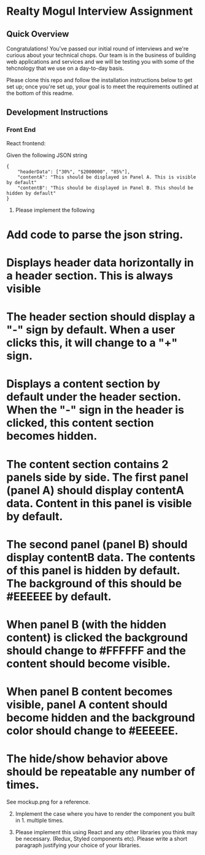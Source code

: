 # Realty Mogul Interview Assignment

## Quick Overview
Congratulations! You've passed our initial round of interviews and we're
curious about your technical chops. Our team is in the business of building
web applications and services and we will be testing you with some of the
tehcnology that we use on a day-to-day basis.

Please clone this repo and follow the installation instructions below to get
set up; once you're set up, your goal is to meet the requirements outlined at
the bottom of this readme.

## Development Instructions

### Front End

React frontend:

Given the following JSON string

    {
        "headerData": ["30%", "$2000000", "85%"],
        "contentA": "This should be displayed in Panel A. This is visible by default"
        "contentB": "This should be displayed in Panel B. This should be hidden by default"
    }

1. Please implement the following

# Add code to parse the json string.
# Displays header data horizontally in a header section. This is always visible
# The header section should display a "-" sign by default. When a user clicks this, it will change to a "+" sign.
# Displays a content section by default under the header section. When the "-" sign in the header is clicked, this content section becomes hidden.
# The content section contains 2 panels side by side. The first panel (panel A) should display contentA data. Content in this panel is visible by default.
# The second panel (panel B) should display contentB data. The contents of this panel is hidden by default. The background of this should be #EEEEEE by default.
# When panel B (with the hidden content) is clicked the background should change to #FFFFFF and the content should become visible.
# When panel B content becomes visible, panel A content should become hidden and the background color should change to #EEEEEE.
# The hide/show behavior above should be repeatable any number of times.

See mockup.png for a reference.

2. Implement the case where you have to render the component you built in 1. multiple times.

3. Please implement this using React and any other libraries you think may be necessary. (Redux, Styled components etc). Please write a short paragraph justifying your choice of your libraries.
